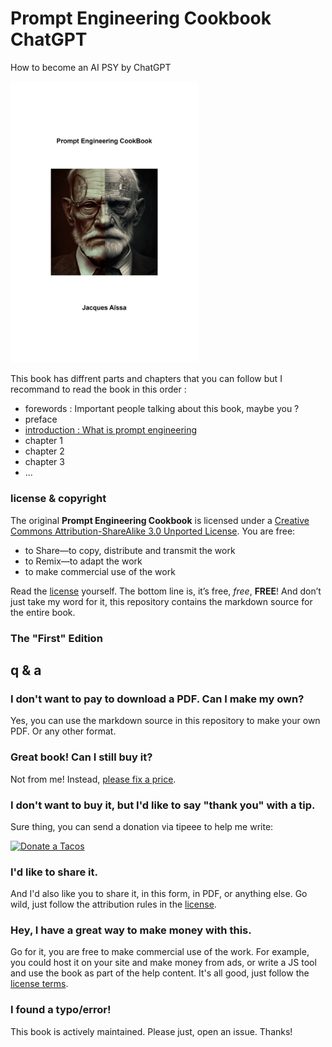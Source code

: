 # Prompt Engineering Cookbook ChatGPT

How to become an AI PSY by ChatGPT

<img src="prompt-engineering-cookbook-cover-1800x2700.png" width="300">

This book has diffrent parts and chapters that you can follow but I recommand to read the book in this order :

 * forewords : Important people talking about this book, maybe you ?
 * preface
 * [introduction : What is prompt engineering](chatgpt-intro.md)
 * chapter 1
 * chapter 2
 * chapter 3
 * ...

### license & copyright

The original **Prompt Engineering Cookbook** is licensed under a [Creative Commons Attribution-ShareAlike 3.0 Unported License][license]. You are free:

* to Share—to copy, distribute and transmit the work
* to Remix—to adapt the work
* to make commercial use of the work

Read the [license](https://creativecommons.org/licenses/by-sa/3.0/deed.fr) yourself. The bottom line is, it’s free, *free*, **FREE**! And don’t just take my word for it, this repository contains the markdown source for the entire book.

### The "First" Edition

[pc1]: https://leanpub.com/prompt-engineering-cookbook

## q & a

### I don't want to pay to download a PDF. Can I make my own?

Yes, you can use the markdown source in this repository to make your own PDF. Or any other format.

### Great book! Can I still buy it?

Not from me! Instead, [please fix a price](https://leanpub.com/prompt-engineering-cookbook).

### I don't want to buy it, but I'd like to say "thank you" with a tip.

Sure thing, you can send a donation via tipeee to help me write:

[![Donate a Tacos](https://i.ibb.co/M2fjngP/index.jpg)](https://fr.tipeee.com/nazimboudeffa#reward-300065)

### I'd like to share it.

And I'd also like you to share it, in this form, in PDF, or anything else. Go wild, just follow the attribution rules in the [license].

### Hey, I have a great way to make money with this.

Go for it, you are free to make commercial use of the work. For example, you could host it on your site and make money from ads, or write a JS tool and use the book as part of the help content. It's all good, just follow the [license terms][license]. 

### I found a typo/error!

This book is actively maintained. Please just, open an issue. Thanks!

[license]: https://creativecommons.org/licenses/by-sa/3.0/deed.fr "Creative Commons Attribution-ShareAlike 3.0 Unported License"
